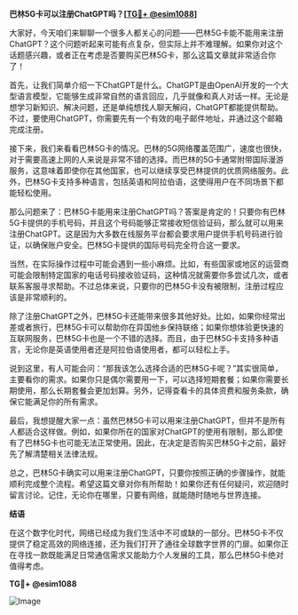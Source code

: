 **巴林5G卡可以注册ChatGPT吗？[[TG💪+ @esim1088](https://t.me/s/esim1088)]**

大家好，今天咱们来聊聊一个很多人都关心的问题——巴林5G卡能不能用来注册ChatGPT？这个问题听起来可能有点复杂，但实际上并不难理解。如果你对这个话题感兴趣，或者正在考虑是否要购买巴林5G卡，那么这篇文章就非常适合你了！

首先，让我们简单介绍一下ChatGPT是什么。ChatGPT是由OpenAI开发的一个大型语言模型，它能够生成非常自然的语言回应，几乎就像和真人对话一样。无论是想学习新知识、解决问题，还是单纯想找人聊天解闷，ChatGPT都能提供帮助。不过，要使用ChatGPT，你需要先有一个有效的电子邮件地址，并通过这个邮箱完成注册。

接下来，我们来看看巴林5G卡的情况。巴林的5G网络覆盖范围广，速度也很快，对于需要高速上网的人来说是非常不错的选择。而巴林的5G卡通常附带国际漫游服务，这意味着即使你在其他国家，也可以继续享受巴林提供的优质网络服务。此外，巴林5G卡支持多种语言，包括英语和阿拉伯语，这使得用户在不同场景下都能轻松使用。

那么问题来了：巴林5G卡能用来注册ChatGPT吗？答案是肯定的！只要你有巴林5G卡提供的手机号码，并且这个号码能够正常接收短信验证码，那么就可以用来注册ChatGPT。这是因为大多数在线服务平台都会要求用户提供手机号码进行验证，以确保账户安全。巴林5G卡提供的国际号码完全符合这一要求。

当然，在实际操作过程中可能会遇到一些小麻烦。比如，有些国家或地区的运营商可能会限制特定国家的电话号码接收验证码，这种情况就需要你多尝试几次，或者联系客服寻求帮助。不过总体来说，只要你的巴林5G卡没有被限制，注册过程应该是非常顺利的。

除了注册ChatGPT之外，巴林5G卡还能带来很多其他好处。比如，如果你经常出差或者旅行，巴林5G卡可以帮助你在异国他乡保持联络；如果你想体验更快速的互联网服务，巴林5G卡也是一个不错的选择。而且，由于巴林5G卡支持多种语言，无论你是英语使用者还是阿拉伯语使用者，都可以轻松上手。

说到这里，有人可能会问：“那我该怎么选择合适的巴林5G卡呢？”其实很简单，主要看你的需求。如果你只是偶尔需要用一下，可以选择短期套餐；如果你需要长期使用，那么长期套餐会更加划算。另外，记得查看卡的具体资费和服务条款，确保它能满足你的所有需求。

最后，我想提醒大家一点：虽然巴林5G卡可以用来注册ChatGPT，但并不是所有人都适合这样做。例如，如果你所在的国家对ChatGPT的使用有限制，那么即使有了巴林5G卡也可能无法正常使用。因此，在决定是否购买巴林5G卡之前，最好先了解清楚相关法律法规。

总之，巴林5G卡确实可以用来注册ChatGPT，只要你按照正确的步骤操作，就能顺利完成整个流程。希望这篇文章对你有所帮助！如果你还有任何疑问，欢迎随时留言讨论。记住，无论你在哪里，只要有网络，就能随时随地与世界连接。

**结语**

在这个数字化时代，网络已经成为我们生活中不可或缺的一部分。巴林5G卡不仅提供了稳定高效的网络连接，还为我们打开了通往全球数字世界的门扉。如果你正在寻找一款既能满足日常通信需求又能助力个人发展的工具，那么巴林5G卡绝对值得考虑。

**TG💪+ @esim1088** 

![Image](https://i.postimg.cc/4NQfJmqS/Snipaste-2025-05-13-00-14-12.png)